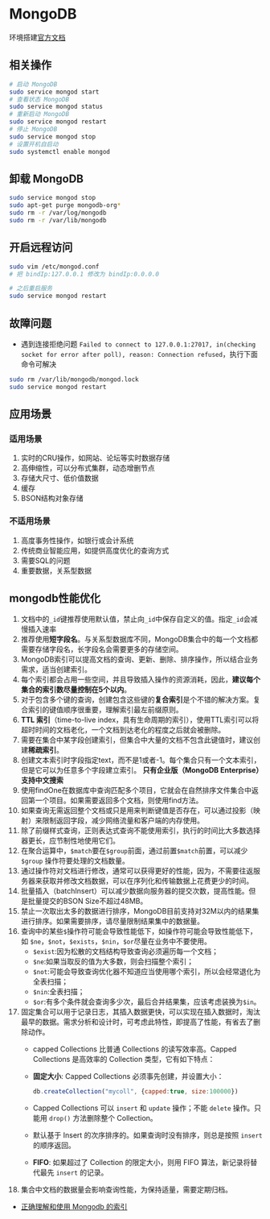 # MongoDB

环境搭建[官方文档](https://docs.mongodb.com/manual/tutorial/install-mongodb-on-ubuntu/#install-community-ubuntu-pkg)

## 相关操作

```sh
# 启动 MongoDB
sudo service mongod start
# 查看状态 MongoDB
sudo service mongod status
# 重新启动 MongoDB
sudo service mongod restart
# 停止 MongoDB
sudo service mongod stop
# 设置开机自启动
sudo systemctl enable mongod
```

## 卸载 MongoDB

```sh
sudo service mongod stop
sudo apt-get purge mongodb-org*
sudo rm -r /var/log/mongodb
sudo rm -r /var/lib/mongodb
```

## 开启远程访问

```sh
sudo vim /etc/mongod.conf
# 把 bindIp:127.0.0.1 修改为 bindIp:0.0.0.0

# 之后重启服务
sudo service mongod restart
```

## 故障问题

- 遇到连接拒绝问题 `Failed to connect to 127.0.0.1:27017, in(checking socket for error after poll), reason: Connection refused`，执行下面命令可解决

```sh
sudo rm /var/lib/mongodb/mongod.lock
sudo service mongod restart
```

## 应用场景

### 适用场景

1. 实时的CRU操作，如网站、论坛等实时数据存储
2. 高伸缩性，可以分布式集群，动态增删节点
3. 存储大尺寸、低价值数据
4. 缓存
5. BSON结构对象存储

### 不适用场景

1. 高度事务性操作，如银行或会计系统
2. 传统商业智能应用，如提供高度优化的查询方式
3. 需要SQL的问题
4. 重要数据，关系型数据

## mongodb性能优化

1. 文档中的`_id`键推荐使用默认值，禁止向`_id`中保存自定义的值。指定`_id`会减慢插入速率
2. 推荐使用**短字段名**。与关系型数据库不同，MongoDB集合中的每一个文档都需要存储字段名，长字段名会需要更多的存储空间。
3. MongoDB索引可以提高文档的查询、更新、删除、排序操作，所以结合业务需求，适当创建索引。
4. 每个索引都会占用一些空间，并且导致插入操作的资源消耗，因此，**建议每个集合的索引数尽量控制在5个以内**。
5. 对于包含多个键的查询，创建包含这些键的**复合索引**是个不错的解决方案。复合索引的键值顺序很重要，理解索引最左前缀原则。
6. **TTL 索引**（time-to-live index，具有生命周期的索引），使用TTL索引可以将超时时间的文档老化，一个文档到达老化的程度之后就会被删除。
7. 需要在集合中某字段创建索引，但集合中大量的文档不包含此键值时，建议创建**稀疏索引**。
8. 创建文本索引时字段指定text，而不是1或者-1。每个集合只有一个文本索引，但是它可以为任意多个字段建立索引。 **只有企业版（MongoDB Enterprise）支持中文搜索**
9. 使用findOne在数据库中查询匹配多个项目，它就会在自然排序文件集合中返回第一个项目。如果需要返回多个文档，则使用find方法。
10. 如果查询无需返回整个文档或只是用来判断键值是否存在，可以通过投影（映射）来限制返回字段，减少网络流量和客户端的内存使用。
11. 除了前缀样式查询，正则表达式查询不能使用索引，执行的时间比大多数选择器更长，应节制性地使用它们。
12. 在聚合运算中，`$match`要在`$group`前面，通过前置`$match`前置，可以减少`$group` 操作符要处理的文档数量。
13. 通过操作符对文档进行修改，通常可以获得更好的性能，因为，不需要往返服务器来获取并修改文档数据，可以在序列化和传输数据上花费更少的时间。
14. 批量插入（batchInsert）可以减少数据向服务器的提交次数，提高性能。但是批量提交的BSON Size不超过48MB。
15. 禁止一次取出太多的数据进行排序，MongoDB目前支持对32M以内的结果集进行排序。如果需要排序，请尽量限制结果集中的数据量。
16. 查询中的某些`$`操作符可能会导致性能低下，如操作符可能会导致性能低下，如 `$ne`，`$not`，`$exists`，`$nin`，`$or`尽量在业务中不要使用。
    - `$exist`:因为松散的文档结构导致查询必须遍历每一个文档；
    - `$ne`:如果当取反的值为大多数，则会扫描整个索引；
    - `$not`:可能会导致查询优化器不知道应当使用哪个索引，所以会经常退化为全表扫描；
    - `$nin`:全表扫描；
    - `$or`:有多个条件就会查询多少次，最后合并结果集，应该考虑装换为`$in`。
17. 固定集合可以用于记录日志，其插入数据更快，可以实现在插入数据时，淘汰最早的数据。需求分析和设计时，可考虑此特性，即提高了性能，有省去了删除动作。  
    - capped Collections 比普通 Collections 的读写效率高。Capped Collections 是高效率的 Collection 类型，它有如下特点：
    - **固定大小**: Capped Collections 必须事先创建，并设置大小：

      ```js
      db.createCollection("mycoll", {capped:true, size:100000})
      ```

    - Capped Collections 可以 `insert` 和 `update` 操作；不能 `delete` 操作。只能用 `drop()` 方法删除整个 Collection。
    - 默认基于 Insert 的次序排序的。如果查询时没有排序，则总是按照 `insert` 的顺序返回。
    - **FIFO**: 如果超过了 Collection 的限定大小，则用 FIFO 算法，新记录将替代最先 `insert` 的记录。
18. 集合中文档的数据量会影响查询性能，为保持适量，需要定期归档。

- [正确理解和使用 Mongodb 的索引](https://juejin.im/post/5ad1d2836fb9a028dd4eaae6)
